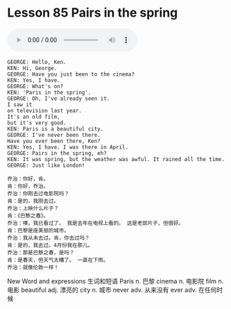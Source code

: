 # Lesson 85 Pairs in the spring

​<audio id="audio" controls="" loop="loop">
    <source id="mp3" src="https://online1.tingclass.net/lesson/shi0529/0000/16/85.mp3"> 
</audio>

```
GEORGE: Hello, Ken.
KEN: Hi, George.
GEORGE: Have you just been to the cinema?
KEN: Yes, I have.
GEORGE: What's on?
KEN: 'Paris in the spring'.
GEORGE: Oh, I've already seen it.
I saw it
on television last year.
It's an old film,
but it's very good.
KEN: Paris is a beautiful city.
GEORGE: I've never been there.
Have you ever been there, Ken?
KEN: Yes, I have. I was there in April.
GEORGE: Pairs in the spring, eh?
KEN: It was spring, but the weather was awful. It rained all the time.
GEORGE: Just like London!

乔治：你好，肯。
肯：你好，乔治。
乔治：你刚去过电影院吗？
肯：是的，我刚去过。
乔治：上映什么片子？
肯：《巴黎之春》。
乔治：噢，我已看过了。 我是去年在电视上看的。 这是老部片子，但很好。
肯：巴黎是座美丽的城市。
乔治：我从未去过。肯，你去过吗？
肯：是的，我去过。4月份我在那儿。
乔治：那是巴黎之春，是吗？
肯：是春天，但天气太糟了。 一直在下雨。
乔治：就像伦敦一样！
```


New Word and expressions 生词和短语
Paris
n. 巴黎
cinema
n. 电影院
film
n. 电影
beautiful
adj. 漂亮的
city
n. 城市
never
adv. 从来没有
ever
adv. 在任何时候


